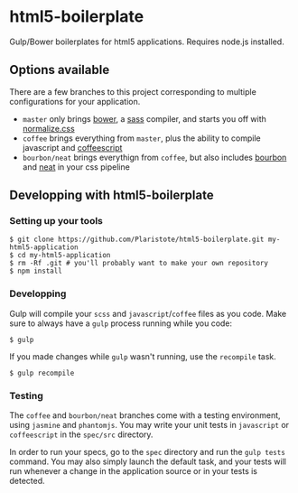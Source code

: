 # html5-boilerplate
Gulp/Bower boilerplates for html5 applications. Requires node.js installed.

## Options available
There are a few branches to this project corresponding to multiple configurations for your application.
* `master` only brings [bower](http://bower.io/), a [sass](http://sass-lang.com/) compiler, and starts you off with [normalize.css](http://necolas.github.io/normalize.css/)
* `coffee` brings everything from `master`, plus the ability to compile javascript and [coffeescript](http://coffeescript.org/)
* `bourbon/neat` brings everythign from `coffee`, but also includes [bourbon](https://github.com/thoughtbot/bourbon) and [neat](https://github.com/thoughtbot/neat) in your css pipeline


## Developping with html5-boilerplate
### Setting up your tools
````
$ git clone https://github.com/Plaristote/html5-boilerplate.git my-html5-application
$ cd my-html5-application
$ rm -Rf .git # you'll probably want to make your own repository
$ npm install
````

### Developping
Gulp will compile your `scss` and `javascript`/`coffee` files as you code. Make sure to always have a `gulp` process running while you code:
```
$ gulp
```

If you made changes while `gulp` wasn't running, use the `recompile` task.
```
$ gulp recompile
```

### Testing
The `coffee` and `bourbon/neat` branches come with a testing environment, using `jasmine` and `phantomjs`. You may write your unit tests in `javascript` or `coffeescript` in the `spec/src` directory.

In order to run your specs, go to the `spec` directory and run the `gulp tests` command. You may also simply launch the default task, and your tests will run whenever a change in the application source or in your tests is detected.
